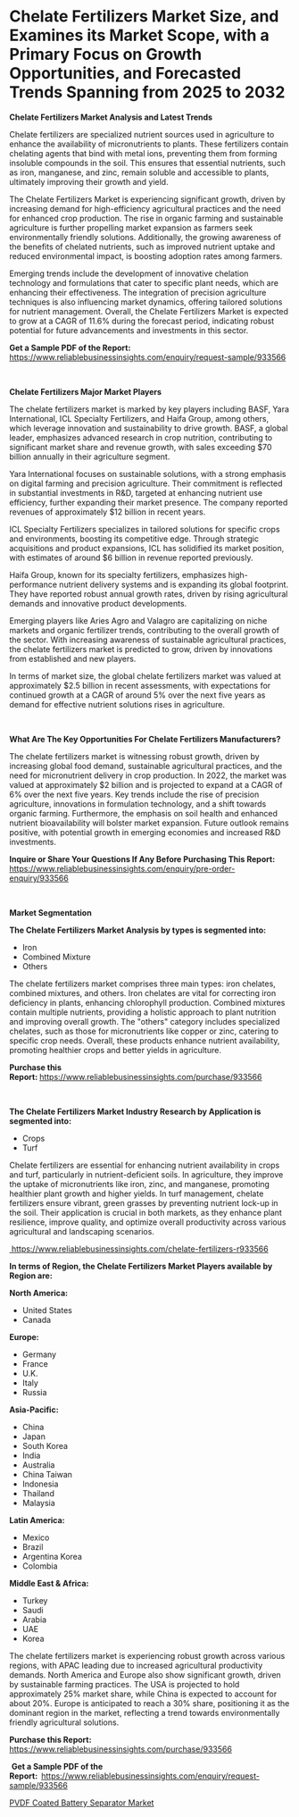 <p><h1>Chelate Fertilizers Market Size, and Examines its Market Scope, with a Primary Focus on Growth Opportunities, and Forecasted Trends Spanning from 2025 to 2032</h1></p><p><strong>Chelate Fertilizers Market Analysis and Latest Trends</strong></p>
<p><p>Chelate fertilizers are specialized nutrient sources used in agriculture to enhance the availability of micronutrients to plants. These fertilizers contain chelating agents that bind with metal ions, preventing them from forming insoluble compounds in the soil. This ensures that essential nutrients, such as iron, manganese, and zinc, remain soluble and accessible to plants, ultimately improving their growth and yield.</p><p>The Chelate Fertilizers Market is experiencing significant growth, driven by increasing demand for high-efficiency agricultural practices and the need for enhanced crop production. The rise in organic farming and sustainable agriculture is further propelling market expansion as farmers seek environmentally friendly solutions. Additionally, the growing awareness of the benefits of chelated nutrients, such as improved nutrient uptake and reduced environmental impact, is boosting adoption rates among farmers.</p><p>Emerging trends include the development of innovative chelation technology and formulations that cater to specific plant needs, which are enhancing their effectiveness. The integration of precision agriculture techniques is also influencing market dynamics, offering tailored solutions for nutrient management. Overall, the Chelate Fertilizers Market is expected to grow at a CAGR of 11.6% during the forecast period, indicating robust potential for future advancements and investments in this sector.</p></p>
<p><strong>Get a Sample PDF of the Report:&nbsp;</strong> <a href="https://www.reliablebusinessinsights.com/enquiry/request-sample/933566?utm_campaign=2094&utm_medium=2&utm_source=Github&utm_content=ia&utm_term=01022025&utm_id=chelate-fertilizers">https://www.reliablebusinessinsights.com/enquiry/request-sample/933566</a></p>
<p>&nbsp;</p>
<p><strong>Chelate Fertilizers Major Market Players</strong></p>
<p><p>The chelate fertilizers market is marked by key players including BASF, Yara International, ICL Specialty Fertilizers, and Haifa Group, among others, which leverage innovation and sustainability to drive growth. BASF, a global leader, emphasizes advanced research in crop nutrition, contributing to significant market share and revenue growth, with sales exceeding $70 billion annually in their agriculture segment.</p><p>Yara International focuses on sustainable solutions, with a strong emphasis on digital farming and precision agriculture. Their commitment is reflected in substantial investments in R&D, targeted at enhancing nutrient use efficiency, further expanding their market presence. The company reported revenues of approximately $12 billion in recent years.</p><p>ICL Specialty Fertilizers specializes in tailored solutions for specific crops and environments, boosting its competitive edge. Through strategic acquisitions and product expansions, ICL has solidified its market position, with estimates of around $6 billion in revenue reported previously.</p><p>Haifa Group, known for its specialty fertilizers, emphasizes high-performance nutrient delivery systems and is expanding its global footprint. They have reported robust annual growth rates, driven by rising agricultural demands and innovative product developments.</p><p>Emerging players like Aries Agro and Valagro are capitalizing on niche markets and organic fertilizer trends, contributing to the overall growth of the sector. With increasing awareness of sustainable agricultural practices, the chelate fertilizers market is predicted to grow, driven by innovations from established and new players.</p><p>In terms of market size, the global chelate fertilizers market was valued at approximately $2.5 billion in recent assessments, with expectations for continued growth at a CAGR of around 5% over the next five years as demand for effective nutrient solutions rises in agriculture.</p></p>
<p>&nbsp;</p>
<p><strong>What Are The Key Opportunities For Chelate Fertilizers Manufacturers?</strong></p>
<p><p>The chelate fertilizers market is witnessing robust growth, driven by increasing global food demand, sustainable agricultural practices, and the need for micronutrient delivery in crop production. In 2022, the market was valued at approximately $2 billion and is projected to expand at a CAGR of 6% over the next five years. Key trends include the rise of precision agriculture, innovations in formulation technology, and a shift towards organic farming. Furthermore, the emphasis on soil health and enhanced nutrient bioavailability will bolster market expansion. Future outlook remains positive, with potential growth in emerging economies and increased R&D investments.</p></p>
<p><strong>Inquire or Share Your Questions If Any Before Purchasing This Report:</strong> <a href="https://www.reliablebusinessinsights.com/enquiry/pre-order-enquiry/933566?utm_campaign=2094&utm_medium=2&utm_source=Github&utm_content=ia&utm_term=01022025&utm_id=chelate-fertilizers">https://www.reliablebusinessinsights.com/enquiry/pre-order-enquiry/933566</a></p>
<p>&nbsp;</p>
<p><strong>Market Segmentation</strong></p>
<p><strong>The Chelate Fertilizers Market Analysis by types is segmented into:</strong></p>
<p><ul><li>Iron</li><li>Combined Mixture</li><li>Others</li></ul></p>
<p><p>The chelate fertilizers market comprises three main types: iron chelates, combined mixtures, and others. Iron chelates are vital for correcting iron deficiency in plants, enhancing chlorophyll production. Combined mixtures contain multiple nutrients, providing a holistic approach to plant nutrition and improving overall growth. The "others" category includes specialized chelates, such as those for micronutrients like copper or zinc, catering to specific crop needs. Overall, these products enhance nutrient availability, promoting healthier crops and better yields in agriculture.</p></p>
<p><strong>Purchase this Report:&nbsp;</strong><a href="https://www.reliablebusinessinsights.com/purchase/933566?utm_campaign=2094&utm_medium=2&utm_source=Github&utm_content=ia&utm_term=01022025&utm_id=chelate-fertilizers">https://www.reliablebusinessinsights.com/purchase/933566</a></p>
<p>&nbsp;</p>
<p><strong>The Chelate Fertilizers Market Industry Research by Application is segmented into:</strong></p>
<p><ul><li>Crops</li><li>Turf</li></ul></p>
<p><p>Chelate fertilizers are essential for enhancing nutrient availability in crops and turf, particularly in nutrient-deficient soils. In agriculture, they improve the uptake of micronutrients like iron, zinc, and manganese, promoting healthier plant growth and higher yields. In turf management, chelate fertilizers ensure vibrant, green grasses by preventing nutrient lock-up in the soil. Their application is crucial in both markets, as they enhance plant resilience, improve quality, and optimize overall productivity across various agricultural and landscaping scenarios.</p></p>
<p><a href="https://www.reliablebusinessinsights.com/chelate-fertilizers-r933566?utm_campaign=2094&utm_medium=2&utm_source=Github&utm_content=ia&utm_term=01022025&utm_id=chelate-fertilizers">&nbsp;https://www.reliablebusinessinsights.com/chelate-fertilizers-r933566</a></p>
<p><strong>In terms of Region, the Chelate Fertilizers Market Players available by Region are:</strong></p>
<p>
    <p> <strong> North America: </strong>
        <ul>
            <li>United States</li>
            <li>Canada</li>
        </ul>
        </p> 
    <p> <strong> Europe: </strong>
        <ul>
            <li>Germany</li>
            <li>France</li>
            <li>U.K.</li>
            <li>Italy</li>
            <li>Russia</li>
        </ul>
        </p> 
    <p> <strong> Asia-Pacific: </strong>
        <ul>
            <li>China</li>
            <li>Japan</li>
            <li>South Korea</li>
            <li>India</li>
            <li>Australia</li>
            <li>China Taiwan</li>
            <li>Indonesia</li>
            <li>Thailand</li>
            <li>Malaysia</li>
        </ul>
        </p> 
    <p> <strong> Latin America: </strong>
        <ul>
            <li>Mexico</li>
            <li>Brazil</li>
            <li>Argentina Korea</li>
            <li>Colombia</li>
        </ul>
        </p> 
    <p> <strong> Middle East & Africa: </strong>
        <ul>
            <li>Turkey</li>
            <li>Saudi</li>
            <li>Arabia</li>
            <li>UAE</li>
            <li>Korea</li>
        </ul>
    </p>
    </p>
<p><p>The chelate fertilizers market is experiencing robust growth across various regions, with APAC leading due to increased agricultural productivity demands. North America and Europe also show significant growth, driven by sustainable farming practices. The USA is projected to hold approximately 25% market share, while China is expected to account for about 20%. Europe is anticipated to reach a 30% share, positioning it as the dominant region in the market, reflecting a trend towards environmentally friendly agricultural solutions.</p></p>
<p><strong>Purchase this Report: </strong><a href="https://www.reliablebusinessinsights.com/purchase/933566?utm_campaign=2094&utm_medium=2&utm_source=Github&utm_content=ia&utm_term=01022025&utm_id=chelate-fertilizers">https://www.reliablebusinessinsights.com/purchase/933566</a></p>
<p>&nbsp;<strong>Get a Sample PDF of the Report:&nbsp;&nbsp;</strong><a href="https://www.reliablebusinessinsights.com/enquiry/request-sample/933566?utm_campaign=2094&utm_medium=2&utm_source=Github&utm_content=ia&utm_term=01022025&utm_id=chelate-fertilizers">https://www.reliablebusinessinsights.com/enquiry/request-sample/933566</a></p>
<p><strong></strong></p>
<p><p><a href="https://github.com/DixieGrimes/Market-Research-Report-List-1/blob/main/pvdf-coated-battery-separator-market.md?utm_campaign=2094&utm_medium=2&utm_source=Github&utm_content=ia&utm_term=01022025&utm_id=chelate-fertilizers">PVDF Coated Battery Separator Market</a></p></p>
